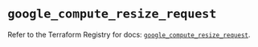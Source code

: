 # `google_compute_resize_request`

Refer to the Terraform Registry for docs: [`google_compute_resize_request`](https://registry.terraform.io/providers/hashicorp/google-beta/6.9.0/docs/resources/google_compute_resize_request).

